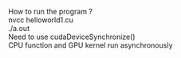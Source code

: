 How to run the program ?  
nvcc helloworld1.cu  
./a.out  
Need to use cudaDeviceSynchronize()  
CPU function and GPU kernel run asynchronously
